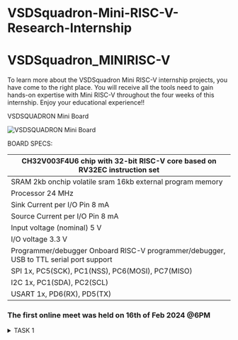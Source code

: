 # VSDSquadron-Mini-RISC-V-Research-Internship

# VSDSquadron_MINIRISC-V

To learn more about the VSDSquadron Mini RISC-V internship projects, you have come to the right place. You will receive all the tools need to gain hands-on expertise with Mini RISC-V throughout the four weeks of this internship. Enjoy your educational experience!!

VSDSQUADRON Mini Board 

![VSDSQUADRON Mini Board]()

BOARD SPECS:

| CH32V003F4U6 chip with 32-bit RISC-V core based on RV32EC instruction set |
| ------------------------------------------------------------------------- 
| SRAM                                                                       2kb onchip volatile sram     16kb external program memory                                    |
| Processor                                                                  24 MHz                                                                                       |
| Sink Current per I/O Pin                                                   8 mA                                                                                         |
| Source Current per I/O Pin                                                 8 mA                                                                                         |
| Input voltage (nominal)                                                    5 V                                                                                          |
| I/O voltage                                                                3.3 V                                                                                        |
| Programmer/debugger                                                        Onboard RISC-V programmer/debugger, USB to TTL serial port support                           |
| SPI                                                                        1x, PC5(SCK), PC1(NSS), PC6(MOSI), PC7(MISO)                                                 |
| I2C                                                                        1x, PC1(SDA), PC2(SCL)                                                                       |
| USART                                                                      1x, PD6(RX), PD5(TX)              



### The first online meet was held on 16th of Feb 2024 @6PM

<details>
    <summary> TASK 1 </summary>

1) install RISC-V GNU Toolchain 

2) install Yosys 

3) install iverilog 

4) install gtkwave

### CLONING RISC-V GNU TOOLCHAIN

Step-1

```sudo apt install git-all```   # To install git

![To install git](https://github.com/VanshikaTanwar/VSDSquadron-Mini-RISC-V-Research-Internship-/blob/main/IMG/gnu_img1.png)
![To install git](https://github.com/VanshikaTanwar/VSDSquadron-Mini-RISC-V-Research-Internship-/blob/main/IMG/gnu_img2.png)

```sudo apt-get install autoconf automake autotools-dev curl python3 libmpc-dev libmpfr-dev libgmp-dev gawk build-essential bison flex texinfo gperf libtool patchutils bc zlib1g-dev libexpat-dev``` *make sure to install the dependencies*

![To install dependencies](https://github.com/VanshikaTanwar/VSDSquadron-Mini-RISC-V-Research-Internship-/blob/main/IMG/gnu_img3.png)
![To install dependencies](https://github.com/VanshikaTanwar/VSDSquadron-Mini-RISC-V-Research-Internship-/blob/main/IMG/gnu_img4.png)

```git clone https://github.com/riscv/riscv-gnu-toolchain```

![gnu_toolchain_clone](https://github.com/VanshikaTanwar/VSDSquadron-Mini-RISC-V-Research-Internship-/blob/main/IMG/gnu_img5.png)


## Create a opt dir
```mkdir /opt/riscv```  *try sudo incase of permission denial*

In my case I created a driectory ```mkdir riscv``` and ``` chmod 777 home/vanshikatanwar/riscv ```

## Config and make inside the risc-v gnu toolchain dir 

```./configure --prefix=/opt/riscv```  

In my case ```./configure --prefix=/home/vanshikatanwar/riscv``` 

![gnu_toolchain_clone](https://github.com/VanshikaTanwar/VSDSquadron-Mini-RISC-V-Research-Internship-/blob/main/IMG/gnu_img6.png)

![gnu_toolchain_clone](https://github.com/VanshikaTanwar/VSDSquadron-Mini-RISC-V-Research-Internship-/blob/main/IMG/gnu_img7.png)


Then
```make``` **(Have patience)**
![gnu_toolchain_clone](https://github.com/VanshikaTanwar/VSDSquadron-Mini-RISC-V-Research-Internship-/blob/main/IMG/gnu_img8.png)

### 2. Installing YOSYS
 ```git clone https://github.com/YosysHQ/yosys.git```
 
 ```cd yosys```
 
 ```make --version command```
![yosys_img1](https://github.com/VanshikaTanwar/VSDSquadron-Mini-RISC-V-Research-Internship-/blob/main/IMG/yosys_img1.png)
 
 ```
    sudo apt-get install build-essential clang bison flex \
    libreadline-dev gawk tcl-dev libffi-dev git \
    graphviz xdot pkg-config python3 libboost-system-dev \
    libboost-python-dev libboost-filesystem-dev zlib1g-dev
```


![yosys_img2](https://github.com/VanshikaTanwar/VSDSquadron-Mini-RISC-V-Research-Internship-/blob/main/IMG/yosys_img2.png)
![yosys_img3](https://github.com/VanshikaTanwar/VSDSquadron-Mini-RISC-V-Research-Internship-/blob/main/IMG/yosys_img3.png)
![yosys_img4](https://github.com/VanshikaTanwar/VSDSquadron-Mini-RISC-V-Research-Internship-/blob/main/IMG/yosys_img4.png)
![yosys_img5](https://github.com/VanshikaTanwar/VSDSquadron-Mini-RISC-V-Research-Internship-/blob/main/IMG/yosys_img5.png)

```
$ make config-gcc
```

![yosys_img2](https://github.com/VanshikaTanwar/VSDSquadron-Mini-RISC-V-Research-Internship-/blob/main/IMG/yosys_img6.png)
![yosys_img3](https://github.com/VanshikaTanwar/VSDSquadron-Mini-RISC-V-Research-Internship-/blob/main/IMG/yosys_img7.png)

```
$ make 
$ sudo make install
```

![yosys_img4](https://github.com/VanshikaTanwar/VSDSquadron-Mini-RISC-V-Research-Internship-/blob/main/IMG/yosys_img8.png)
![yosys_img5](https://github.com/VanshikaTanwar/VSDSquadron-Mini-RISC-V-Research-Internship-/blob/main/IMG/yosys_img9.png)
![yosys_img4](https://github.com/VanshikaTanwar/VSDSquadron-Mini-RISC-V-Research-Internship-/blob/main/IMG/yosys_img10.png)
![yosys_img5](https://github.com/VanshikaTanwar/VSDSquadron-Mini-RISC-V-Research-Internship-/blob/main/IMG/yosys_img11.png)
![yosys_img4](https://github.com/VanshikaTanwar/VSDSquadron-Mini-RISC-V-Research-Internship-/blob/main/IMG/yosys_img12.png)



### 3. Installing iVerilog

```sudo apt-get install iverilog```

![iverilog](https://github.com/VanshikaTanwar/VSDSquadron-Mini-RISC-V-Research-Internship-/blob/main/IMG/iverilog_img1.png)

### 4. Installing GTKwave

```sudo apt update```

```
sudo apt install gtkwave
```

![gtkwave](https://github.com/VanshikaTanwar/VSDSquadron-Mini-RISC-V-Research-Internship-/blob/main/IMG/gtkwave_img1.png)


<details>
    <summary> TASK 2 </summary>

--> To Determine that identify the instruction type and to also find out the exact 32 bit instruction code, based on it's instruction type. 

### Instruction type

There are 6 Instruction Formats . These are :- 

(i) R-Type Format or R-Type Instruction - This type of instruction includes registers. These instructions are basically using 3 register inputs , - add,xor, mul.etc. (Basically, it's contains all arithmetic and logic operations).

(ii) I-Format or I-Type Instruction - These are the instructions with immediates , loads like, 
-addi, lw, jalr, slli.

(iii) S-Format or S-Type Instruction
(iv) SB-Format or SB-Type Instruction
(v) U-Format or U-Type Instruction
(vi) UJ-Format or UJ-Type Instruction


In this internship, we are proceeding with R-type Instruction.
As, ISA type is RISC-V in VSDSQUADRON Board.

This R-Type Instruction is 32-bit Long and have the following formats.
--> This 32bit long format are containing total of 2 bits, and these bits are divided into some parts .
These parts are known as fields. Hence, this 32 bit is containing some fields . And to define these fileds, it contains following bit of numbers. 

These are, 755357.
Each bit , which is mentioned above have some meaning , in 32-bit format. 
7+5+5+3+5+7=32.

7- Funct7
5- rs2
5- rs1
3- Funct3
5- rd
7- opcode

![R-type Instruction Format](https://github.com/VanshikaTanwar/VSDSquadron-Mini-RISC-V-Research-Internship-/blob/main/IMG/r-type%20instruction%20format.png)


Here, 5-bit fields can represent numbers 0-31, i.e., (2^5=32)
while, 7-bit fields can represent numbers 0-128, i.e., (2^7=128) and similarly so on for other bits.






The initial section in the R-type instruction format is referred to as the opcode field, which can also be called the operation code. This 7-bit opcode (bits 0-6) indicates the instruction format type, like R-type, I-type, U-type and so on. The opcode describes which instruction format is being used.

The next part in the R-type instruction format is referred to as the rd field. Rd in the "rd field" means Destination Register. This rd field shows where the result of the operation is kept. The length of the rd field is 5 bits (7-11).

The funct3 field comes after the destination register and is 3 bits long, spanning from bit 12 to bit 14. This field provides information about the type of operation being performed, such as whether it is addition, subtraction, or some other logical operation. The purpose of the funct3 field is to encode the operation so the processor knows what type of action to take on the data. While the overall text structure flows from describing the location of the field, to its length, and then its purpose, the key ideas have been reworded to avoid simply repeating the original phrasing.


There are two registers called rs1 and rs2, each 5 bits long. Rs1 spans bits 15-19 and rs2 spans bits 20-24.

The funct7 field is the last field in the R-type instruction format. It specifies the operation type, like shift or multiply. Both the funct3 and funct7 fields describe the operation, depending on the instruction format.

So , if one will conclude it now for the instruction which we are going to execute during this learning is 
Add r6,r1,r2.
Now, if we compare it with the 32 bit instruction format ...
It means that ,
r6 --> Rd (destination register) 
r1--> rs1. (source register 1)[input 1]
r2--> rs2(source register 2) [input 2]


r6=r1+r2
ie., rd=rs1+rs2















<details>
    <summary> TASK 3 </summary>


Performing C based lab.

C code sum of no. 1 to n 

`
#include<stdio.h>
int main() {
  int sum=0, i=1, n=100;
  for(i = 1; i <= n; ++i){
    sum += 1;
  }
  printf("Sum of numbers from 1 to %d is %d \n",n,sum);
  return 0;
}`




![gcc compiler ss](https://github.com/VanshikaTanwar/VSDSquadron-Mini-RISC-V-Research-Internship-/blob/main/IMG/IMG-20240227-WA0001.jpg)





![gcc compiler ss](https://github.com/VanshikaTanwar/VSDSquadron-Mini-RISC-V-Research-Internship-/blob/main/IMG/IMG-20240227-WA0005.jpg)



![gcc compiler ss](https://github.com/VanshikaTanwar/VSDSquadron-Mini-RISC-V-Research-Internship-/blob/main/IMG/IMG_20240227_171202.jpg)




<details>
    <summary> TASK 4 </summary>
    observation with -O1 and -Ofast. Upload snapshot of compiled C Code, RISC-V Objdmp

    
![task4 ss1](https://github.com/VanshikaTanwar/VSDSquadron-Mini-RISC-V-Research-Internship-/blob/main/IMG/task3-ss1.png)

![task4 ss2](https://github.com/VanshikaTanwar/VSDSquadron-Mini-RISC-V-Research-Internship-/blob/main/IMG/task3-ss2.png)

![task4 ss2.1](https://github.com/VanshikaTanwar/VSDSquadron-Mini-RISC-V-Research-Internship-/blob/main/IMG/task3-ss2.1.png)

![task4 ss2.2](https://github.com/VanshikaTanwar/VSDSquadron-Mini-RISC-V-Research-Internship-/blob/main/IMG/task3-ss2.2.png)

![task4 ss3](https://github.com/VanshikaTanwar/VSDSquadron-Mini-RISC-V-Research-Internship-/blob/main/IMG/task3-ss3.png)




<details>
    <summary> TASK 5 </summary>

To simulate and run the Verilog code, enter the following commands in your terminal.

` $ iverilog -o vanshika_verilog vanshika_verilog.v vanshika_verilog_tb.v
$ ./vanshika_verilog

`


To see the output waveform in gtkwave, enter the following commands in your terminal.
$ gtkwave vanshika_verilog.vcd

## References

- [References]()
- 


...

